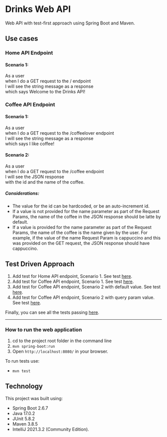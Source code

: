 # Drinks Web API
Web API with test-first approach using Spring Boot and Maven.

## Use cases

### Home API Endpoint

#### Scenario 1:
As a user<br>
when I do a GET request to the / endpoint<br>
I will see the string message as a response<br>
which says Welcome to the Drinks API!

### Coffee API Endpoint

#### Scenario 1:
As a user<br>
when I do a GET request to the /coffeelover endpoint<br>
I will see the string message as a response<br>
which says I like coffee!

#### Scenario 2:
As a user<br>
when I do a GET request to the /coffee endpoint<br>
I will see the JSON response<br>
with the id and the name of the coffee.

##### Considerations:
- The value for the id can be hardcoded, or be an auto-increment id.
- If a value is not provided for the name parameter as part of the Request Params, the name of the
coffee in the JSON response should be latte by default.
- If a value is provided for the name parameter as part of the Request Params, the name of the coffee is
the name given by the user. For example, if the value of the name Request Param is cappuccino and
this was provided on the GET request, the JSON response should have cappuccino.


## Test Driven Approach

1) Add test for Home API endpoint, Scenario 1. See test [here](https://htmlview.glitch.me/?https://github.com/abcpaem/drinks-web-api/blob/main/docs/TestResults01.html).
2) Add test for Coffee API endpoint, Scenario 1. See test [here](https://htmlview.glitch.me/?https://github.com/abcpaem/drinks-web-api/blob/main/docs/TestResults02.html).
3) Add test for Coffee API endpoint, Scenario 2 with default value. See test [here](https://htmlview.glitch.me/?https://github.com/abcpaem/drinks-web-api/blob/main/docs/TestResults03.html).
4) Add test for Coffee API endpoint, Scenario 2 with query param value. See test [here](https://htmlview.glitch.me/?https://github.com/abcpaem/drinks-web-api/blob/main/docs/TestResults04.html).

Finally, you can see all the tests passing [here](https://htmlview.glitch.me/?https://github.com/abcpaem/drinks-web-api/blob/main/docs/TestResultsAll.html).

---
### How to run the web application
1) cd to the project root folder in the command line
2) `mvn spring-boot:run`
3) Open `http://localhost:8080/` in your browser.

To run tests use:
- ``mvn test``

## Technology
This project was built using:
- Spring Boot 2.6.7
- Java 17.0.2
- JUnit 5.8.2
- Maven 3.8.5
- IntelliJ 2021.3.2 (Community Edition).